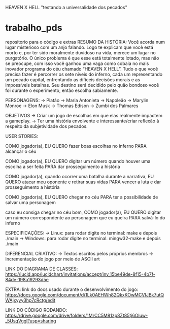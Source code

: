 HEAVEN X HELL
"testando a universalidade dos pecados"



# trabalho_pds
repositorio para o código e extras
RESUMO DA HISTÓRIA:
Você acorda num lugar misterioso com um anjo falando. Logo te explicam que você está morto e, por ter sido moralmente duvidoso na vida, merece um lugar no purgatório. O único problema é que esse está totalmente lotado, mas não se preocupe, com isso você ganhou uma vaga como cobaia no mais inovador programa do céu chamado “HEAVEN X HELL”. Tudo o que você precisa fazer é percorrer os sete níveis do inferno, cada um representando um pecado capital, enfrentando as difíceis decisões morais e as impossíveis batalhas. Seu destino será decidido pelo quão bondoso você foi durante o experimento, então escolha sabiamente.

PERSONAGENS:
→ Platão
→ Maria Antonieta
→ Napoleão
→ Marylin Monroe
→ Elon Musk
→ Thomas Edison
→ Zumbi dos Palmares

OBJETIVOS
→ Criar um jogo de escolhas em que elas realmente impactem a gameplay.
→ Ter uma história envolvente e interessante/criar reflexão à respeito da subjetividade dos pecados.

USER STORIES:

COMO jogador(a), EU QUERO fazer boas escolhas no inferno PARA alcançar o céu

COMO jogador(a), EU QUERO digitar um número quando houver uma escolha a ser feita PARA dar prosseguimento a história 

COMO jogador(a), quando ocorrer uma batalha durante a narrativa, EU QUERO atacar meu oponente e retirar suas vidas PARA vencer a luta e dar prosseguimento a história

COMO jogador(a), EU QUERO chegar no céu PARA ter a possibilidade de salvar uma personagem

caso eu consiga chegar no céu bom, COMO jogador(a), EU QUERO digitar um número correspondente ao personagem que eu queira PARA salvá-lo do inferno

ESPECIFICAÇÕES:
→ Linux: para rodar digite no terminal: make e depois ./main 
→ Windows: para rodar digite no terminal: mingw32-make e depois ./main

DIFERENCIAL CRIATIVO:
→ Textos escritos pelos próprios membros
→ Incrementação do jogo por meio de ASCII art

LINK DO DIAGRAMA DE CLASSES: https://lucid.app/lucidchart/invitations/accept/inv_15be49de-8f15-4b7f-84de-198a19293d5e

EXTRA: 
link do docs usado durante o desenvolvimento do jogo: https://docs.google.com/document/d/1Lk0AEHWh82QkxKOwMCVIJBk7utQWAjxyyy3hp7cRctg/edit

LINK DO CÓDIGO RODANDO: https://drive.google.com/drive/folders/1MrCC5M81zp8Zt85tj6Oluw-_5UsqVggl?usp=sharing
